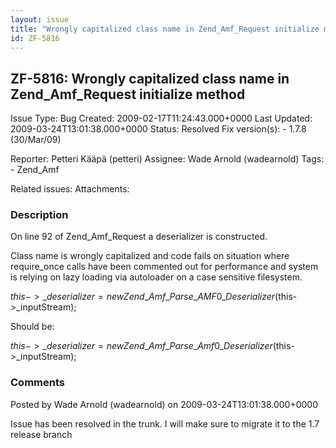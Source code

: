 ```yaml
---
layout: issue
title: "Wrongly capitalized class name in Zend_Amf_Request initialize method"
id: ZF-5816
---
```


ZF-5816: Wrongly capitalized class name in Zend\_Amf\_Request initialize method
-------------------------------------------------------------------------------

 Issue Type: Bug Created: 2009-02-17T11:24:43.000+0000 Last Updated: 2009-03-24T13:01:38.000+0000 Status: Resolved Fix version(s): - 1.7.8 (30/Mar/09)
 
 Reporter:  Petteri Kääpä (petteri)  Assignee:  Wade Arnold (wadearnold)  Tags: - Zend\_Amf
 
 Related issues: 
 Attachments: 
### Description

On line 92 of Zend\_Amf\_Request a deserializer is constructed.

Class name is wrongly capitalized and code fails on situation where require\_once calls have been commented out for performance and system is relying on lazy loading via autoloader on a case sensitive filesystem.

$this->\_deserializer = new Zend\_Amf\_Parse\_AMF0\_Deserializer($this->\_inputStream);

Should be:

$this->\_deserializer = new Zend\_Amf\_Parse\_Amf0\_Deserializer($this->\_inputStream);

 

 

### Comments

Posted by Wade Arnold (wadearnold) on 2009-03-24T13:01:38.000+0000

Issue has been resolved in the trunk. I will make sure to migrate it to the 1.7 release branch

 

 